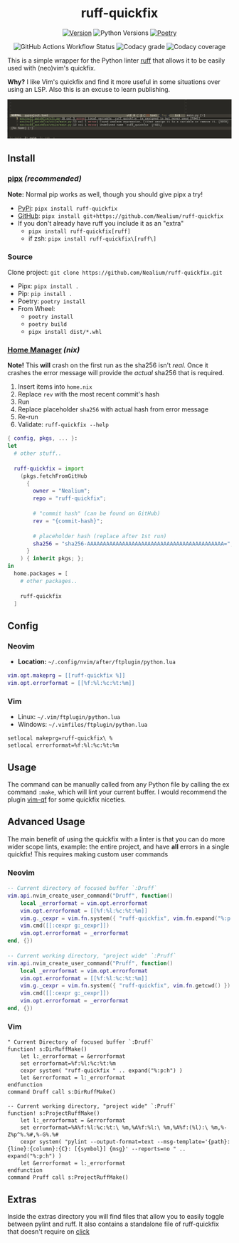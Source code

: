 <!-- markdownlint-disable MD033 MD041 MD024 -->
<div align="center">

# ruff-quickfix

[![Version](https://img.shields.io/pypi/v/ruff-quickfix?style=for-the-badge)](https://pypi.org/project/ruff-quickfix/)
![Python Versions](https://img.shields.io/pypi/pyversions/ruff-quickfix?style=for-the-badge&logo=python&logoColor=white)
[![Poetry](https://img.shields.io/endpoint?url=https://python-poetry.org/badge/v0.json&style=for-the-badge)](https://python-poetry.org/)

![GitHub Actions Workflow Status](https://img.shields.io/github/actions/workflow/status/Nealium/ruff-quickfix/tox.yml?style=for-the-badge)
![Codacy grade](https://img.shields.io/codacy/grade/604aba9fddc14c739a9148cd71efe5c4?style=for-the-badge)
![Codacy coverage](https://img.shields.io/codacy/coverage/604aba9fddc14c739a9148cd71efe5c4?style=for-the-badge)

</div>

This is a simple wrapper for the Python linter [ruff](https://github.com/astral-sh/ruff)
that allows it to be easily used with (neo)vim's quickfix.

**Why?** I like Vim's quickfix and find it more useful in some situations over
using an LSP. Also this is an excuse to learn publishing.

![Screenshot](screenshot.png)

## Install

### [pipx](https://github.com/pypa/pipx) *(recommended)*

**Note:** Normal pip works as well, though you should give pipx a try!

* [PyPi](https://pypi.org/project/ruff-quickfix/): `pipx install ruff-quickfix`
* [GitHub](https://github.com/Nealium/ruff-quickfix): `pipx install git+https://github.com/Nealium/ruff-quickfix`
* If you don't already have ruff you include it as an "extra"
  * `pipx install ruff-quickfix[ruff]`
  * if zsh: `pipx install ruff-quickfix\[ruff\]`

### Source

Clone project: `git clone https://github.com/Nealium/ruff-quickfix.git`

* Pipx: `pipx install .`
* Pip: `pip install .`
* Poetry: `poetry install`
* From Wheel:
  * `poetry install`
  * `poetry build`
  * `pipx install dist/*.whl`

### [Home Manager](https://github.com/nix-community/home-manager) *(nix)*

**Note!** This **will** crash on the first run as the sha256 isn't *real*. Once
it crashes the error message will provide the *actual* sha256 that is required.

1. Insert items into `home.nix`
2. Replace `rev` with the most recent commit's hash
3. Run
4. Replace placeholder `sha256` with actual hash from error message
5. Re-run
6. Validate: `ruff-quickfix --help`

```nix
{ config, pkgs, ... }:
let
  # other stuff..

  ruff-quickfix = import
    (pkgs.fetchFromGitHub
      {
        owner = "Nealium";
        repo = "ruff-quickfix";

        # "commit hash" (can be found on GitHub)
        rev = "{commit-hash}";

        # placeholder hash (replace after 1st run)
        sha256 = "sha256-AAAAAAAAAAAAAAAAAAAAAAAAAAAAAAAAAAAAAAAAAAA=";
      }
    ) { inherit pkgs; };
in
  home.packages = [
    # other packages..

    ruff-quickfix
  ]
```

## Config

### Neovim

* **Location:** `~/.config/nvim/after/ftplugin/python.lua`

``` lua
vim.opt.makeprg = [[ruff-quickfix %]]
vim.opt.errorformat = [[%f:%l:%c:%t:%m]]
```

### Vim

* Linux: `~/.vim/ftplugin/python.lua`
* Windows: `~/.vimfiles/ftplugin/python.lua`

```vim
setlocal makeprg=ruff-quickfix\ %
setlocal errorformat=%f:%l:%c:%t:%m
```

## Usage

The command can be manually called from any Python file by calling the ex
command `:make`, which will lint your current buffer. I would recommend the
plugin [vim-qf](https://github.com/romainl/vim-qf) for some quickfix niceties.

## Advanced Usage

The main benefit of using the quickfix with a linter is that you can do more
wider scope lints, example: the entire project, and have **all**
errors in a single quickfix! This requires making custom user commands

### Neovim

```lua
-- Current directory of focused buffer `:Druff`
vim.api.nvim_create_user_command("Druff", function()
    local _errorformat = vim.opt.errorformat
    vim.opt.errorformat = [[%f:%l:%c:%t:%m]]
    vim.g._cexpr = vim.fn.system({ "ruff-quickfix", vim.fn.expand("%:p:h") })
    vim.cmd([[:cexpr g:_cexpr]])
    vim.opt.errorformat = _errorformat
end, {})

-- Current working directory, "project wide" `:Pruff`
vim.api.nvim_create_user_command("Pruff", function()
    local _errorformat = vim.opt.errorformat
    vim.opt.errorformat = [[%f:%l:%c:%t:%m]]
    vim.g._cexpr = vim.fn.system({ "ruff-quickfix", vim.fn.getcwd() })
    vim.cmd([[:cexpr g:_cexpr]])
    vim.opt.errorformat = _errorformat
end, {})
```

### Vim

```vim
" Current Directory of focused buffer `:Druff`
function! s:DirRuffMake()
    let l:_errorformat = &errorformat
    set errorformat=%f:%l:%c:%t:%m
    cexpr system( "ruff-quickfix " .. expand("%:p:h") )
    let &errorformat = l:_errorformat 
endfunction
command Druff call s:DirRuffMake()

-- Current working directory, "project wide" `:Pruff`
function! s:ProjectRuffMake()
    let l:_errorformat = &errorformat
    set errorformat=%A%f:%l:%c:%t:\ %m,%A%f:%l:\ %m,%A%f:(%l):\ %m,%-Z%p^%.%#,%-G%.%#
    cexpr system( "pylint --output-format=text --msg-template='{path}:{line}:{column}:{C}: [{symbol}] {msg}' --reports=no " .. expand("%:p:h") )
    let &errorformat = l:_errorformat 
endfunction
command Pruff call s:ProjectRuffMake()
```

## Extras

Inside the extras directory you will find files that allow you to easily toggle
between pylint and ruff. It also contains a standalone file of ruff-quickfix
that doesn't require on [click](https://click.palletsprojects.com)
